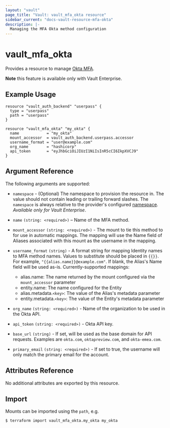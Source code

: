 ```yaml
---
layout: "vault"
page_title: "Vault: vault_mfa_okta resource"
sidebar_current: "docs-vault-resource-mfa-okta"
description: |-
  Managing the MFA Okta method configuration
---
```


# vault\_mfa\_okta

Provides a resource to manage [Okta MFA](https://www.vaultproject.io/docs/enterprise/mfa/mfa-okta).

**Note** this feature is available only with Vault Enterprise.

## Example Usage

```hcl
resource "vault_auth_backend" "userpass" {
  type = "userpass"
  path = "userpass"
}

resource "vault_mfa_okta" "my_okta" {
  name            = "my_okta"
  mount_accessor  = vault_auth_backend.userpass.accessor
  username_format = "user@example.com"
  org_name        = "hashicorp"
  api_token       = "eyJhbGciOiJIUzI1NiIsInR5cCI6IkpXVCJ9"
}
```

## Argument Reference

The following arguments are supported:

* `namespace` - (Optional) The namespace to provision the resource in.
  The value should not contain leading or trailing forward slashes.
  The `namespace` is always relative to the provider's configured [namespace](/docs/providers/vault/index.html#namespace).
   *Available only for Vault Enterprise*.

- `name` `(string: <required>)` – Name of the MFA method.

- `mount_accessor` `(string: <required>)` - The mount to tie this method to for use in automatic mappings. 
  The mapping will use the Name field of Aliases associated with this mount as the username in the mapping.

- `username_format` `(string)` - A format string for mapping Identity names to MFA method names. 
  Values to substitute should be placed in `{{}}`. For example, `"{{alias.name}}@example.com"`. 
  If blank, the Alias's Name field will be used as-is. Currently-supported mappings:
    - alias.name: The name returned by the mount configured via the `mount_accessor` parameter
    - entity.name: The name configured for the Entity
    - alias.metadata.`<key>`: The value of the Alias's metadata parameter
    - entity.metadata.`<key>`: The value of the Entity's metadata parameter

- `org_name` `(string: <required>)` - Name of the organization to be used in the Okta API.

- `api_token` `(string: <required>)` - Okta API key.

- `base_url` `(string)` - If set, will be used as the base domain for API requests. Examples are `okta.com`, 
  `oktapreview.com`, and `okta-emea.com`.

- `primary_email` `(string: <required>)` - If set to true, the username will only match the 
  primary email for the account.


## Attributes Reference

No additional attributes are exported by this resource.

## Import

Mounts can be imported using the `path`, e.g.

```
$ terraform import vault_mfa_okta.my_okta my_okta
```
